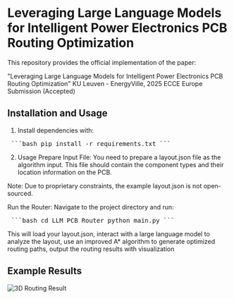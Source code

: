 # Leveraging Large Language Models for Intelligent Power Electronics PCB Routing Optimization
This repository provides the official implementation of the paper:

"Leveraging Large Language Models for Intelligent Power Electronics PCB Routing Optimization"
KU Leuven - EnergyVille, 2025 ECCE Europe Submission (Accepted)

## Installation and Usage

1. Install dependencies with:
<pre> ```bash pip install -r requirements.txt ``` </pre>

2. Usage
Prepare Input File: You need to prepare a layout.json file as the algorithm input. This file should contain the component types and their location information on the PCB.

Note: Due to proprietary constraints, the example layout.json is not open-sourced.

Run the Router:
Navigate to the project directory and run:

<pre> ```bash cd LLM_PCB_Router python main.py ``` </pre>

This will load your layout.json, interact with a large language model to analyze the layout, use an improved A* algorithm to generate optimized routing paths, output the routing results with visualization

## Example Results
![3D Routing Result](Results/3D_router_result.png.png)


